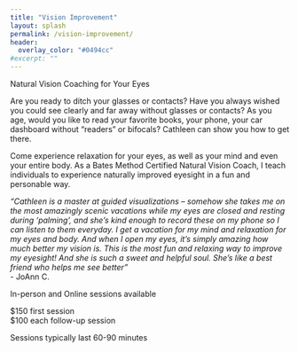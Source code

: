 ```yaml
---
title: "Vision Improvement"
layout: splash
permalink: /vision-improvement/
header:
  overlay_color: "#0494cc"
#excerpt: ""
---
```


Natural Vision Coaching for Your Eyes

Are you ready to ditch your glasses or contacts? Have you always wished you could see clearly and far away without glasses or contacts? As you age, would you like to read your favorite books, your phone, your car dashboard without “readers” or bifocals? Cathleen can show you how to get there.

Come experience relaxation for your eyes, as well as your mind and even your entire body. As a Bates Method Certified Natural Vision Coach, I teach individuals to experience naturally improved eyesight in a fun and personable way.

<i>“Cathleen is a master at guided visualizations – somehow she takes me on the most amazingly scenic vacations while my eyes are closed and resting during ‘palming’, and she’s kind enough to record these on my phone so I can listen to them everyday. I get a vacation for my mind and relaxation for my eyes and body. And when I open my eyes, it’s simply amazing how much better my vision is. This is the most fun and relaxing way to improve my eyesight! And she is such a sweet and helpful soul. She’s like a best friend who helps me see better”</i> <br>- JoAnn C.

In-person and Online sessions available 

$150 first session<br>
$100 each follow-up session

Sessions typically last 60-90 minutes
